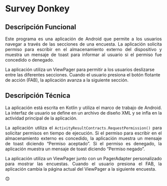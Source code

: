 # Survey Donkey

## Descripción Funcional
<p align="justify">Este programa es una aplicación de Android que permite a los usuarios navegar a través de las secciones de una encuesta. La aplicación solicita permiso para escribir en el almacenamiento externo del dispositivo y muestra un mensaje de toast para informar al usuario si el permiso fue concedido o denegado.</p>

<p align="justiify">La aplicación utiliza un ViewPager para permitir a los usuarios deslizarse entre las diferentes secciones. Cuando el usuario presiona el botón flotante de acción (FAB), la aplicación avanza a la siguiente sección.</p>

## Descripción Técnica
<p align="justify">La aplicación está escrita en Kotlin y utiliza el marco de trabajo de Android. La interfaz de usuario se define en un archivo de diseño XML y se infla en la actividad principal de la aplicación.</p>

<p align="justify">La aplicación utiliza el <code>ActivityResultContracts.RequestPermission()</code> para solicitar permisos en tiempo de ejecución. Si el permiso para escribir en el almacenamiento externo es concedido, la aplicación muestra un mensaje de toast diciendo “Permiso aceptado”. Si el permiso es denegado, la aplicación muestra un mensaje de toast diciendo “Permiso negado”.</p>

<p align="justify">La aplicación utiliza un ViewPager junto con un PagerAdapter personalizado para mostrar las encuestas. Cuando el usuario presiona el FAB, la aplicación cambia la página actual del ViewPager a la siguiente encuesta.</p>

😊
